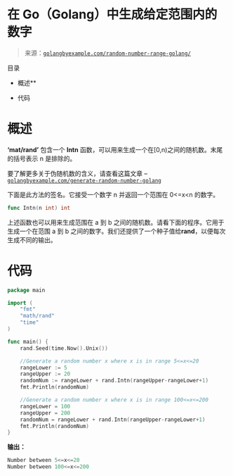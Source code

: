 <!--yml

类别：未分类

日期：2024-10-13 06:16:40

-->

# 在 Go（Golang）中生成给定范围内的数字

> 来源：[`golangbyexample.com/random-number-range-golang/`](https://golangbyexample.com/random-number-range-golang/)

目录

+   概述**

+   代码

# **概述**

**‘mat/rand’** 包含一个 **Intn** 函数，可以用来生成一个在[0,n)之间的随机数。末尾的括号表示 n 是排除的。

要了解更多关于伪随机数的含义，请查看这篇文章 – [`golangbyexample.com/generate-random-number-golang`](https://golangbyexample.com/generate-random-number-golang)

下面是此方法的签名。它接受一个数字 n 并返回一个范围在 0<=x<n 的数字。

```go
func Intn(n int) int
```

上述函数也可以用来生成范围在 a 到 b 之间的随机数。请看下面的程序。它用于生成一个在范围 a 到 b 之间的数字。我们还提供了一个种子值给**rand**，以便每次生成不同的输出。

# **代码**

```go
package main

import (
    "fmt"
    "math/rand"
    "time"
)

func main() {
    rand.Seed(time.Now().Unix())

    //Generate a random number x where x is in range 5<=x<=20
    rangeLower := 5
    rangeUpper := 20
    randomNum := rangeLower + rand.Intn(rangeUpper-rangeLower+1)
    fmt.Println(randomNum)

    //Generate a random number x where x is in range 100<=x<=200
    rangeLower = 100
    rangeUpper = 200
    randomNum = rangeLower + rand.Intn(rangeUpper-rangeLower+1)
    fmt.Println(randomNum)
}
```

**输出：**

```go
Number between 5<=x<=20
Number between 100<=x<=200
```


